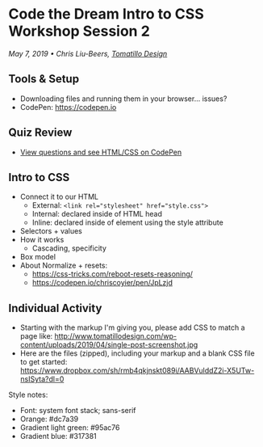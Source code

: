 # Code the Dream Intro to CSS Workshop Session 2
_May 7, 2019 • Chris Liu-Beers, [Tomatillo Design](http://www.tomatillodesign.com/)_

## Tools & Setup
- Downloading files and running them in your browser... issues?
- CodePen: https://codepen.io

## Quiz Review
- [View questions and see HTML/CSS on CodePen](https://codepen.io/tomatillodesign/pen/eaNRdZ)

## Intro to CSS
- Connect it to our HTML
   - External: `<link rel="stylesheet" href="style.css">`
   - Internal: declared inside of HTML head
   - Inline: declared inside of element using the style attribute
- Selectors + values
- How it works
   - Cascading, specificity
- Box model
- About Normalize + resets:
   - https://css-tricks.com/reboot-resets-reasoning/
   - https://codepen.io/chriscoyier/pen/JpLzjd

## Individual Activity
- Starting with the markup I'm giving you, please add CSS to match a page like: http://www.tomatillodesign.com/wp-content/uploads/2019/04/single-post-screenshot.jpg
- Here are the files (zipped), including your markup and a blank CSS file to get started: https://www.dropbox.com/sh/rmb4qkjnskt089i/AABVulddZ2i-X5UTw-nsISyta?dl=0


Style notes:
- Font: system font stack; sans-serif
- Orange: #dc7a39
- Gradient light green: #95ac76
- Gradient blue: #317381
